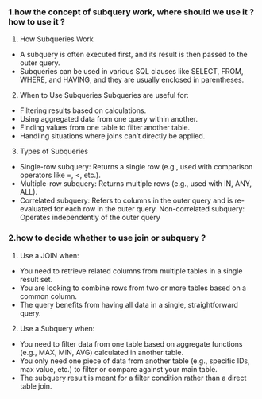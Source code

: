 ### 1.how the concept of subquery work, where should we use it ? how to use it ?
 
1. How Subqueries Work
- A subquery is often executed first, and its result is then passed to the outer query.
- Subqueries can be used in various SQL clauses like SELECT, FROM, WHERE, and HAVING, and they are usually enclosed in parentheses.
       
2. When to Use Subqueries
Subqueries are useful for:
- Filtering results based on calculations.
- Using aggregated data from one query within another.
- Finding values from one table to filter another table.
- Handling situations where joins can’t directly be applied.
  
3. Types of Subqueries
- Single-row subquery: Returns a single row (e.g., used with comparison operators like =, <, etc.).
- Multiple-row subquery: Returns multiple rows (e.g., used with IN, ANY, ALL).
- Correlated subquery: Refers to columns in the outer query and is re-evaluated for each row in the outer query.
   Non-correlated subquery: Operates independently of the outer query

### 2.how to decide whether to use join or subquery ?
1. Use a JOIN when:
-  You need to retrieve related columns from multiple tables in a single result set.
-  You are looking to combine rows from two or more tables based on a common column.
-  The query benefits from having all data in a single, straightforward query.
2.  Use a Subquery when: 
-  You need to filter data from one table based on aggregate functions (e.g., MAX, MIN, AVG) calculated in another table.
-  You only need one piece of data from another table (e.g., specific IDs, max value, etc.) to filter or compare against your main table.
-  The subquery result is meant for a filter condition rather than a direct table join.
